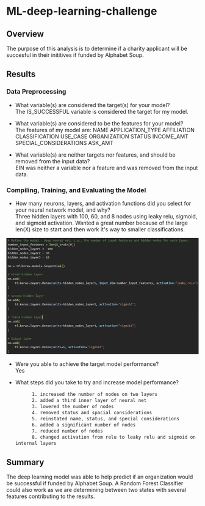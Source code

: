 # ML-deep-learning-challenge

## Overview

The purpose of this analysis is to determine if a charity applicant will be succesful in their inititives if funded by Alphabet Soup.

## Results

### Data Preprocessing

* What variable(s) are considered the target(s) for your model?  
The IS_SUCCESSFUL variable is considered the target for my model.

* What variable(s) are considered to be the features for your model?  
The features of my model are: 
    NAME
    APPLICATION_TYPE
    AFFILIATION
    CLASSIFICATION
    USE_CASE
    ORGANIZATION
    STATUS
    INCOME_AMT
    SPECIAL_CONSIDERATIONS
    ASK_AMT

* What variable(s) are neither targets nor features, and should be removed from the input data?  
EIN was neither a variable nor a feature and was removed from the input data.

### Compiling, Training, and Evaluating the Model

* How many neurons, layers, and activation functions did you select for your neural network model, and why?  
Three hidden layers with 100, 60, and 8 nodes using leaky relu, sigmoid, and sigmoid activation. Wanted a great number because of the large len(X) size to start and then work it's way to smaller classifications.

![model structure](model_setup.PNG)

* Were you able to achieve the target model performance?  
Yes

* What steps did you take to try and increase model performance?  

            1. increased the number of nodes on two layers
            2. added a third inner layer of neural net
            3. lowered the number of nodes
            4. removed status and spacial considerations
            5. reinstated name, status, and special considerations
            6. added a significant number of nodes
            7. reduced number of nodes
            8. changed activation from relu to leaky relu and sigmoid on internal layers

## Summary

The deep learning model was able to help predict if an organization would be successful if funded by Alphabet Soup.  A Random Forest Classifier could also work as we are determining between two states with several features contributing to the results.
